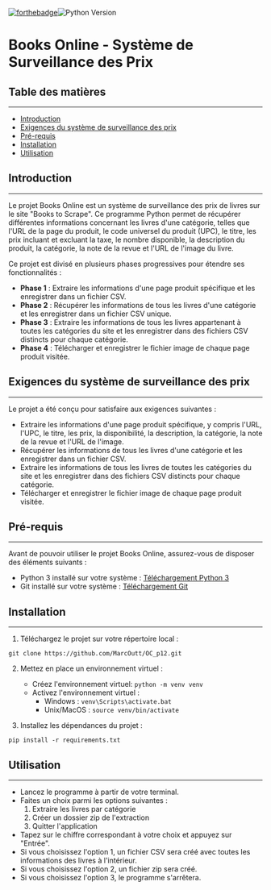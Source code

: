 [![forthebadge](https://forthebadge.com/images/badges/made-with-python.svg)](https://forthebadge.com)![Python Version](https://img.shields.io/badge/Python-3.7-blue.svg)
# Books Online - Système de Surveillance des Prix

## Table des matières
---------------------

* [Introduction](#introduction)
* [Exigences du système de surveillance des prix](#exigences-du-système-de-surveillance-des-prix)
* [Pré-requis](#pré-requis)
* [Installation](#installation)
* [Utilisation](#utilisation)


## Introduction
----------------

Le projet Books Online est un système de surveillance des prix de livres sur le site "Books to Scrape". Ce programme Python permet de récupérer différentes informations concernant les livres d'une catégorie, telles que l'URL de la page du produit, le code universel du produit (UPC), le titre, les prix incluant et excluant la taxe, le nombre disponible, la description du produit, la catégorie, la note de la revue et l'URL de l'image du livre.

Ce projet est divisé en plusieurs phases progressives pour étendre ses fonctionnalités :

* **Phase 1** : Extraire les informations d'une page produit spécifique et les enregistrer dans un fichier CSV.
* **Phase 2** : Récupérer les informations de tous les livres d'une catégorie et les enregistrer dans un fichier CSV unique.
* **Phase 3** : Extraire les informations de tous les livres appartenant à toutes les catégories du site et les enregistrer dans des fichiers CSV distincts pour chaque catégorie.
* **Phase 4** : Télécharger et enregistrer le fichier image de chaque page produit visitée.

## Exigences du système de surveillance des prix
-----------------------------------------------

Le projet a été conçu pour satisfaire aux exigences suivantes :

* Extraire les informations d'une page produit spécifique, y compris l'URL, l'UPC, le titre, les prix, la disponibilité, la description, la catégorie, la note de la revue et l'URL de l'image.
* Récupérer les informations de tous les livres d'une catégorie et les enregistrer dans un fichier CSV.
* Extraire les informations de tous les livres de toutes les catégories du site et les enregistrer dans des fichiers CSV distincts pour chaque catégorie.
* Télécharger et enregistrer le fichier image de chaque page produit visitée.

## Pré-requis
-------------

Avant de pouvoir utiliser le projet Books Online, assurez-vous de disposer des éléments suivants :

* Python 3 installé sur votre système : [Téléchargement Python 3](https://www.python.org/downloads/)
* Git installé sur votre système : [Téléchargement Git](https://git-scm.com/book/fr/v2/D%C3%A9marrage-rapide-Installation-de-Git)


## Installation
------------------

1. Téléchargez le projet sur votre répertoire local : 
```
git clone https://github.com/MarcOutt/OC_p12.git
```

2. Mettez en place un environnement virtuel :
   * Créez l'environnement virtuel: `python -m venv venv`
   * Activez l'environnement virtuel :
       * Windows : `venv\Scripts\activate.bat`
       * Unix/MacOS : `source venv/bin/activate`

3. Installez les dépendances du projet :

```
pip install -r requirements.txt
```


## Utilisation
-------------------

* Lancez le programme à partir de votre terminal.
* Faites un choix parmi les options suivantes : 
    1. Extraire les livres par catégorie
    2. Créer un dossier zip de l'extraction
    3. Quitter l'application
* Tapez sur le chiffre correspondant à votre choix et appuyez sur "Entrée".
* Si vous choisissez l'option 1, un fichier CSV sera créé avec toutes les informations des livres à l'intérieur.
* Si vous choisissez l'option 2, un fichier zip sera créé.
* Si vous choisissez l'option 3, le programme s'arrêtera.
